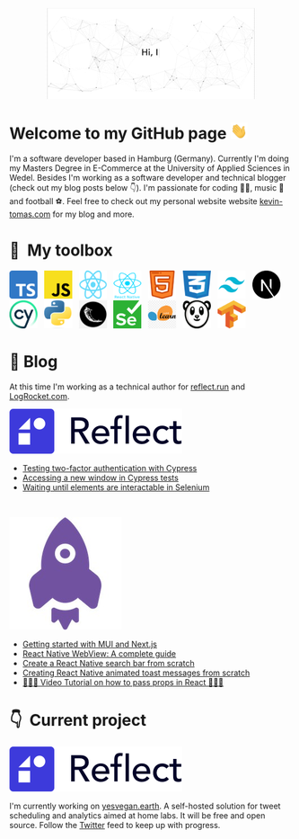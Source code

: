 <p align="center">
<img src="https://github.com/kevintomas1995/kevintomas1995/blob/main/assests/intro.gif" alt="Hi, I'm Kevin 👋 I'm a software developer from Hamburg 🚀 I ❤️ TypeScript + Python">

</p>

<h1>Welcome to my GitHub page <img  src="https://raw.githubusercontent.com/ABSphreak/ABSphreak/master/gifs/Hi.gif" width="30px"></h1>

I'm a software developer based in Hamburg (Germany). Currently I'm doing my Masters Degree in E-Commerce at the University of Applied Sciences in Wedel. Besides I'm working as a software developer and technical blogger (check out my blog posts below 👇). I'm passionate for coding 👨‍💻, music 🎸 and football ⚽️. Feel free to check out my personal website website [kevin-tomas.com](https://kevin-tomas.com) for my blog and more.

# 🧰 &nbsp;My toolbox

<img  src="https://github.com/kevintomas1995/kevintomas1995/blob/main/assests/typescript.png" width="50" height="50"/> &nbsp;
<img  src="https://github.com/kevintomas1995/kevintomas1995/blob/main/assests/javascript.png" width="50" height="50"/> &nbsp;
<img  src="https://github.com/kevintomas1995/kevintomas1995/blob/main/assests/react.png" width="50" height="50"/> &nbsp;
<img  src="https://github.com/kevintomas1995/kevintomas1995/blob/main/assests/react-native.png" width="50" height="50"/> &nbsp;
<img  src="https://github.com/kevintomas1995/kevintomas1995/blob/main/assests/html.png" width="50" height="50"/> &nbsp;
<img  src="https://github.com/kevintomas1995/kevintomas1995/blob/main/assests/css.png" width="50" height="50"/> &nbsp;
<img  src="https://github.com/kevintomas1995/kevintomas1995/blob/main/assests/tailwind.png" width="50" height="50"/> &nbsp;
<img  src="https://github.com/kevintomas1995/kevintomas1995/blob/main/assests/next.png" width="50" height="50"/> &nbsp;
<img  src="https://github.com/kevintomas1995/kevintomas1995/blob/main/assests/cypress.png" width="50" height="50"/> &nbsp;
<img  src="https://github.com/kevintomas1995/kevintomas1995/blob/main/assests/python.png" width="50" height="50"/> &nbsp;
<img  src="https://github.com/kevintomas1995/kevintomas1995/blob/main/assests/flask.png" width="50" height="50"/> &nbsp;
<img  src="https://github.com/kevintomas1995/kevintomas1995/blob/main/assests/selenium.png" width="50" height="50"/> &nbsp;
<img  src="https://github.com/kevintomas1995/kevintomas1995/blob/main/assests/scikit.png" width="50" height="50"/> &nbsp;
<img  src="https://github.com/kevintomas1995/kevintomas1995/blob/main/assests/pandas.png" width="50" height="50"/> &nbsp;
<img  src="https://github.com/kevintomas1995/kevintomas1995/blob/main/assests/tensorflow.png" width="50" height="50"/> &nbsp; <br />

# :memo: Blog

At this time I'm working as a technical author for [reflect.run](https://www.reflect.run) and [LogRocket.com](https://logrocket.com/).

<p align="left">
  <img src="https://github.com/kevintomas1995/kevintomas1995/blob/main/assests/reflect-new.png" alt="Reflect Logo">
</p>

- [Testing two-factor authentication with Cypress](https://reflect.run/articles/testing-two-factor-authentication-with-cypress/)
- [Accessing a new window in Cypress tests](https://reflect.run/articles/accessing-a-new-window-in-cypress-tests/)
- [Waiting until elements are interactable in Selenium](https://reflect.run/articles/waiting-until-elements-are-interactable-in-selenium/)

<br />
<p align="left">
  <img src="https://github.com/kevintomas1995/kevintomas1995/blob/main/assests/logrocket-new.jpeg" alt="Logrocket Logo">
</p>

- [Getting started with MUI and Next.js](https://blog.logrocket.com/getting-started-with-mui-and-next-js/)
- [React Native WebView: A complete guide](https://blog.logrocket.com/react-native-webview-a-complete-guide/)
- [Create a React Native search bar from scratch](https://blog.logrocket.com/create-react-native-search-bar-from-scratch/)
- [Creating React Native animated toast messages from scratch](https://blog.logrocket.com/creating-react-native-animated-toast-messages-from-scratch/)
- [🎥🎥🎥 Video Tutorial on how to pass props in React 🎥🎥🎥](https://www.youtube.com/watch?v=0_6YYR3HRlw)

# 👇 &nbsp;Current project

<p align="left">
  <img src="https://github.com/kevintomas1995/kevintomas1995/blob/main/assests/reflect-new.png" alt="Reflect Logo">
</p>

I'm currently working on [yesvegan.earth](https://yesvegan.earth). A self-hosted solution for tweet scheduling and analytics aimed at home labs. It will be free and open source. Follow the [Twitter](https://twitter.com/tweetormator) feed to keep up with progress.
